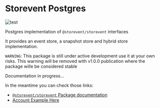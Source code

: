 # Storevent Postgres

![test](https://github.com/SachaCR/dyal/actions/workflows/test.yml/badge.svg)

Postgres implementation of `@storevent/storevent` interfaces

It provides an event store, a snapshot store and hybrid store implementation.

`WARNING`: This package is still under active development use it at your own risks. This warning will be removed with v1.0.0 publication where the package wille be considered stable

Documentation in progress...

In the meantime you can check those links:
- [`@storevent/storevent` Package documentation](https://www.npmjs.com/package/@storevent/storevent)
- [Account Example Here](https://github.com/SachaCR/storevent/tree/main/packages/examples)
